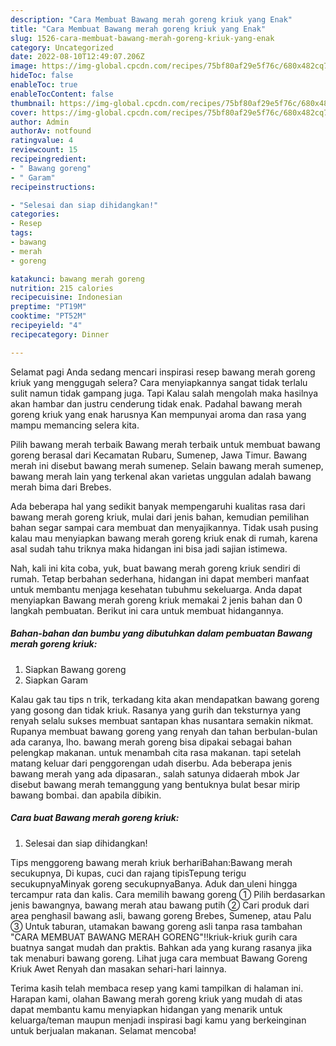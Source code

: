 ```yaml
---
description: "Cara Membuat Bawang merah goreng kriuk yang Enak"
title: "Cara Membuat Bawang merah goreng kriuk yang Enak"
slug: 1526-cara-membuat-bawang-merah-goreng-kriuk-yang-enak
category: Uncategorized
date: 2022-08-10T12:49:07.206Z
image: https://img-global.cpcdn.com/recipes/75bf80af29e5f76c/680x482cq70/bawang-merah-goreng-kriuk-foto-resep-utama.jpg
hideToc: false
enableToc: true
enableTocContent: false
thumbnail: https://img-global.cpcdn.com/recipes/75bf80af29e5f76c/680x482cq70/bawang-merah-goreng-kriuk-foto-resep-utama.jpg
cover: https://img-global.cpcdn.com/recipes/75bf80af29e5f76c/680x482cq70/bawang-merah-goreng-kriuk-foto-resep-utama.jpg
author: Admin
authorAv: notfound
ratingvalue: 4
reviewcount: 15
recipeingredient:
- " Bawang goreng"
- " Garam"
recipeinstructions:

- "Selesai dan siap dihidangkan!"
categories:
- Resep
tags:
- bawang
- merah
- goreng

katakunci: bawang merah goreng 
nutrition: 215 calories
recipecuisine: Indonesian
preptime: "PT19M"
cooktime: "PT52M"
recipeyield: "4"
recipecategory: Dinner

---
```



Selamat pagi Anda sedang mencari inspirasi resep bawang merah goreng kriuk yang menggugah selera? Cara menyiapkannya sangat tidak terlalu sulit namun tidak gampang juga. Tapi Kalau salah mengolah maka hasilnya akan hambar dan justru cenderung tidak enak. Padahal bawang merah goreng kriuk yang enak harusnya Kan mempunyai aroma dan rasa yang mampu memancing selera kita.


Pilih bawang merah terbaik Bawang merah terbaik untuk membuat bawang goreng berasal dari Kecamatan Rubaru, Sumenep, Jawa Timur. Bawang merah ini disebut bawang merah sumenep. Selain bawang merah sumenep, bawang merah lain yang terkenal akan varietas unggulan adalah bawang merah bima dari Brebes.

Ada beberapa hal yang sedikit banyak mempengaruhi kualitas rasa dari bawang merah goreng kriuk, mulai dari jenis bahan, kemudian pemilihan bahan segar sampai cara membuat dan menyajikannya. Tidak usah pusing kalau mau menyiapkan bawang merah goreng kriuk enak di rumah, karena asal sudah tahu triknya maka hidangan ini bisa jadi sajian istimewa.


Nah, kali ini kita coba, yuk, buat bawang merah goreng kriuk sendiri di rumah. Tetap berbahan sederhana, hidangan ini dapat memberi manfaat untuk membantu menjaga kesehatan tubuhmu sekeluarga. Anda dapat menyiapkan Bawang merah goreng kriuk memakai 2 jenis bahan dan 0 langkah pembuatan. Berikut ini cara untuk membuat hidangannya.

<!--inarticleads1-->

##### Bahan-bahan dan bumbu yang dibutuhkan dalam pembuatan Bawang merah goreng kriuk:

1. Siapkan  Bawang goreng
1. Siapkan  Garam


Kalau gak tau tips n trik, terkadang kita akan mendapatkan bawang goreng yang gosong dan tidak kriuk. Rasanya yang gurih dan teksturnya yang renyah selalu sukses membuat santapan khas nusantara semakin nikmat. Rupanya membuat bawang goreng yang renyah dan tahan berbulan-bulan ada caranya, lho. bawang merah goreng bisa dipakai sebagai bahan pelengkap makanan. untuk menambah cita rasa makanan. tapi setelah matang keluar dari penggorengan udah diserbu. Ada beberapa jenis bawang merah yang ada dipasaran., salah satunya didaerah mbok Jar disebut bawang merah temanggung yang bentuknya bulat besar mirip bawang bombai. dan apabila dibikin. 

<!--inarticleads2-->

##### Cara buat Bawang merah goreng kriuk:


1. Selesai dan siap dihidangkan!

Tips menggoreng bawang merah kriuk berhariBahan:Bawang merah secukupnya, Di kupas, cuci dan rajang tipisTepung terigu secukupnyaMinyak goreng secukupnyaBanya. Aduk dan uleni hingga tercampur rata dan kalis. Cara memilih bawang goreng ① Pilih berdasarkan jenis bawangnya, bawang merah atau bawang putih ② Cari produk dari area penghasil bawang asli, bawang goreng Brebes, Sumenep, atau Palu ③ Untuk taburan, utamakan bawang goreng asli tanpa rasa tambahan &#34;CARA MEMBUAT BAWANG MERAH GORENG&#34;‼️kriuk-kriuk gurih cara buatnya sangat mudah dan praktis. Bahkan ada yang kurang rasanya jika tak menaburi bawang goreng. Lihat juga cara membuat Bawang Goreng Kriuk Awet Renyah dan masakan sehari-hari lainnya. 

Terima kasih telah membaca resep yang kami tampilkan di halaman ini. Harapan kami, olahan Bawang merah goreng kriuk yang mudah di atas dapat membantu kamu menyiapkan hidangan yang menarik untuk keluarga/teman maupun menjadi inspirasi bagi kamu yang berkeinginan untuk berjualan makanan. Selamat mencoba!
